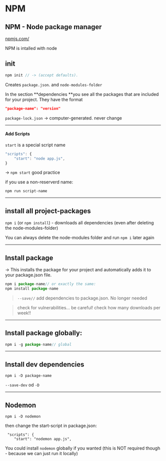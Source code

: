 # NPM



## NPM - Node package manager

[npmjs.com/](https://www.npmjs.com/)

NPM is intalled with node

## init

```js
npm init // -> (accept defaults).
```

Creates `package.json`. and `node-modules-folder` 

In the section **dependencies **you see all the packages that are included for your project. They have the format

```json
"package-name": "version"
```

`package-lock.json` -> computer-generated. never change

------

#### Add Scripts

`start` is a special script name

```js
"scripts": {
	"start": "node app.js",
}
```

->  `npm start` good practice

if you use a non-reserverd name:

`npm run script-name`

------

## install all project-packages

`npm i`  (or `npm install`) - downloads all dependencies (even after deleting the node-modules-folder)



You can always delete the node-modules folder and run `npm i` later again

------

## Install package

-> This installs the package for your project and automatically adds it to your package.json file.

```js
npm i package-name// or exactly the same:
npm install package-name
```

> `--save//`  add dependencies to package.json. No longer needed

> check for vulnerabilities... be careful!  check how many downloads per week!!

------

## Install package globally:

```js
npm i -g package-name// global
```

------

## Install dev dependencies

```
npm i -D package-name
```

`--save-dev` od `-D`

------

## Nodemon

```
npm i -D nodemon
```

then change the start-script in package.json:

```
 "scripts": {
    "start": "nodemon app.js",
```

You could install `nodemon` globally if you wanted (this is NOT required though - because we can just run it locally)

